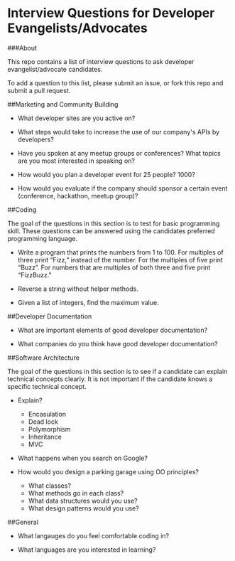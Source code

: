 Interview Questions for Developer Evangelists/Advocates
========================================

###About

This repo contains a list of interview questions to ask developer evangelist/advocate candidates.

To add a question to this list, please submit an issue, or fork this repo and submit a pull request.

##Marketing and Community Building

- What developer sites are you active on?

- What steps would take to increase the use of our company's APIs by developers?

- Have you spoken at any meetup groups or conferences? What topics are you most interested in speaking on?

- How would you plan a developer event for 25 people? 1000?

- How would you evaluate if the company should sponsor a certain event (conference, hackathon, meetup group)?

##Coding

The goal of the questions in this section is to test for basic programming skill. These questions can be answered using the candidates preferred programming language.

- Write a program that prints the numbers from 1 to 100. For multiples of three print “Fizz,” instead of the number. For the multiples of five print “Buzz”. For numbers that are multiples of both three and five print “FizzBuzz."

- Reverse a string without helper methods.

- Given a list of integers, find the maximum value.

##Developer Documentation

- What are important elements of good developer documentation? 

- What companies do you think have good developer documentation?

##Software Architecture 

The goal of the questions in this section is to see if a candidate can explain technical concepts clearly. It is not important if the candidate knows a specific technical concept. 

- Explain? 
  - Encasulation
  - Dead lock
  - Polymorphism
  - Inheritance
  - MVC

- What happens when you search on Google?

- How would you design a parking garage using OO principles?
  - What classes?
  - What methods go in each class?
  - What data structures would you use?
  - What design patterns would you use?

##General

- What langauges do you feel comfortable coding in?

- What languages are you interested in learning? 






